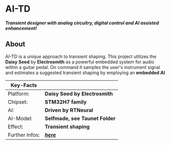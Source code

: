 # AI-TD
***Transient designer with analog circuitry, digital control and AI assisted enhancement!***

## About
AI-TD is a unique approach to transient shaping. This project utilizes the **Daisy Seed** by **Electrosmith** as a powerful embedded system for audio within a guitar pedal. On command it samples the user's instrument signal and estimates a suggested transient shaping by employing an **embedded AI**

|Key-Facts||
|-|-|
|Platform:|**Daisy Seed by Electrosmith**|
|Chipset:|**STM32H7 family**|
|AI:|**Driven by RTNeural**|
|AI-Model:|**Selfmade, see Taunet Folder**|
|Effect:|**Transient shaping**|
|Further Infos:|**[*here*](https://kristof-konya.dev/projects/AITD)**|
